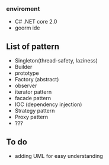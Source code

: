 ### enviroment

* C# .NET core 2.0
* goorm ide

## List of pattern

* Singleton(thread-safety, laziness)
* Builder
* prototype
* Factory (abstract)
* observer 
* iterator pattern
* facade pattern
* IOC (dependency injection)
* Strategy pattern
* Proxy pattern
* ???


## To do

* adding UML for easy understanding
